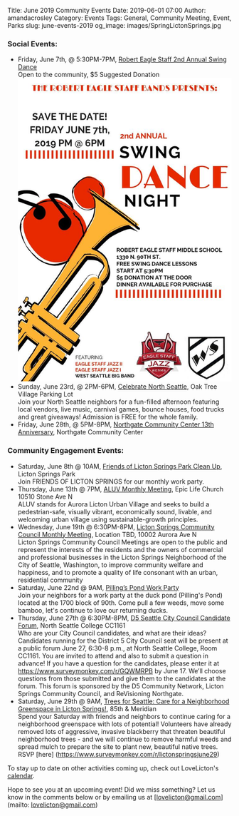 Title: June 2019 Community Events
Date: 2019-06-01 07:00
Author: amandacrosley
Category: Events
Tags: General, Community Meeting, Event, Parks
slug: june-events-2019
og_image: images/SpringLictonSprings.jpg

### Social Events:

*    Friday, June 7th, @ 5:30PM-7PM, [Robert Eagle Staff 2nd Annual Swing Dance](https://www.facebook.com/groups/1264240646947591/) <br>
Open to the community, $5 Suggested Donation 
[![2nd Annual Swing Dance!](/images/Robert_Eagle_Swing_Dance_2019.jpg)](/images/Robert_Eagle_Swing_Dance_2019.jpg) <br>
*    Sunday, June 23rd, @ 2PM-6PM, [Celebrate North Seattle](https://www.facebook.com/events/1814972921936969/), Oak Tree Village Parking Lot <br>Join your North Seattle neighbors for a fun-filled afternoon featuring local vendors, live music, carnival games, bounce houses, food trucks and great giveaways! Admission is FREE for the whole family. 
*    Friday, June 28th, @ 5PM-8PM, [Northgate Community Center 13th Anniversary](https://www.facebook.com/events/403812863753521/), Northgate Community Center <br>

### Community Engagement Events:
*   Saturday, June 8th @ 10AM, [Friends of Licton Springs Park Clean Up](https://lictonsprings.org/work_party.pdf),
Licton Springs Park <br>
Join FRIENDS OF LICTON SPRINGS for our monthly work party.
*   Thursday, June 13th @ 7PM, [ALUV Monthly Meeting](https://www.facebook.com/AuroraLicton), Epic Life Church 10510 Stone Ave N<br />
ALUV stands for Aurora Licton Urban Village and seeks to build a pedestrian-safe, visually vibrant, economically sound, livable, and welcoming urban village using sustainable-growth principles.
*   Wednesday, June 19th @ 6:30PM-8PM, [Licton Springs Community Council Monthly Meeting](https://lictonsprings.org/), Location TBD,  10002 Aurora Ave N<br />
Licton Springs Community Council Meetings are open to the public and represent the interests of the residents and the owners of commercial and professional businesses in the Licton Springs Neighborhood of the City of Seattle, Washington, to improve community welfare and happiness, and to promote a quality of life consonant with an urban, residential community
*   Saturday, June 22nd @ 9AM, [Pilling’s Pond Work Party](https://www.facebook.com/events/318327325506066/) <br>
Join your neighbors for a work party at the duck pond (Pilling's Pond) located at the 1700 block of 90th. Come pull a few weeds, move some bamboo, let's continue to love our returning ducks.
*   Thursday, June 27th @ 6:30PM-8PM, [D5 Seattle City Council Candidate Forum](https://www.facebook.com/events/2450955265187094/),  North Seattle College CC1161 <br>
Who are your City Council candidates, and what are their ideas?  Candidates running for the District 5 City Council seat will be present at a public forum June 27, 6:30-8 p.m., at North Seattle College, Room CC1161.  You are invited to attend and also to submit a question in advance! If you have a question for the candidates, please enter it at https://www.surveymonkey.com/r/GQWMRPB by June 17. We’ll choose questions from those submitted and give them to the candidates at the forum. This forum is sponsored by the D5 Community Network, Licton Springs Community Council, and ReVisioning Northgate.
*   Saturday, June 29th @ 9AM, [Trees for Seattle: Care for a Neighborhood Greenspace in Licton Springs!](https://www.facebook.com/events/842763996099599/), 85th & Meridian <br>
Spend your Saturday with friends and neighbors to continue caring for a neighborhood greenspace with lots of potential! Volunteers have already removed lots of aggressive, invasive blackberry that threaten beautiful neighborhood trees - and we will continue to remove harmful weeds and spread mulch to prepare the site to plant new, beautiful native trees. RSVP [here] (https://www.surveymonkey.com/r/lictonspringsjune29)

To stay up to date on other activities coming up, check out LoveLicton's [calendar](https://lovelicton.com/pages/community-calendar.html).

Hope to see you at an upcoming event!
Did we miss something? Let us know in the comments below or by emailing us at [lovelicton@gmail.com](mailto: lovelicton@gmail.com)
